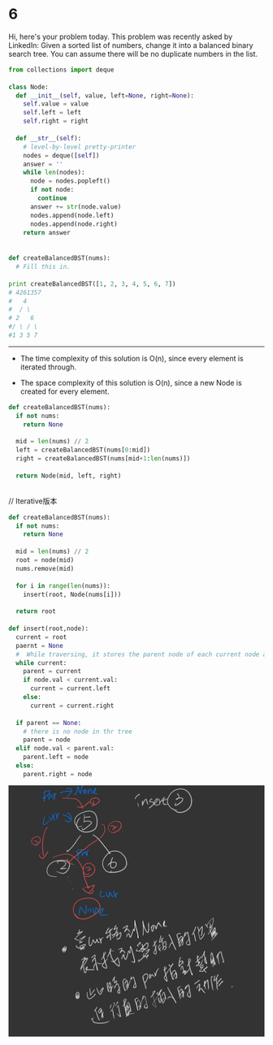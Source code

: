 # 6

Hi, here's your problem today. This problem was recently asked by LinkedIn:
Given a sorted list of numbers, change it into a balanced binary search tree. You can assume there will be no duplicate numbers in the list.



```python
from collections import deque

class Node:
  def __init__(self, value, left=None, right=None):
    self.value = value
    self.left = left
    self.right = right

  def __str__(self):
    # level-by-level pretty-printer
    nodes = deque([self])
    answer = ''
    while len(nodes):
      node = nodes.popleft()
      if not node:
        continue
      answer += str(node.value)
      nodes.append(node.left)
      nodes.append(node.right)
    return answer


def createBalancedBST(nums):
  # Fill this in.

print createBalancedBST([1, 2, 3, 4, 5, 6, 7])
# 4261357
#   4
#  / \
# 2   6
#/ \ / \
#1 3 5 7
```

------



- The time complexity of this solution is O(n), since every element is iterated through.

- The space complexity of this solution is O(n), since a new Node is created for every element.

```python
def createBalancedBST(nums):
  if not nums:
    return None
  
  mid = len(nums) // 2
  left = createBalancedBST(nums[0:mid])
  right = createBalancedBST(nums[mid+1:len(nums)])
  
  return Node(mid, left, right)
  
```



// Iterative版本

```python
def createBalancedBST(nums):
  if not nums:
    return None
  
  mid = len(nums) // 2
  root = node(mid)
  nums.remove(mid)
  
  for i in range(len(nums)):
    insert(root, Node(nums[i]))
    
  return root
    
def insert(root,node):
  current = root
  paernt = None
  #  While traversing, it stores the parent node of each current node and when the current node becomes empty or None,
  while current:
    parent = current
    if node.val < current.val:
      current = current.left
    else:
      current = current.right
      
  if parent == None:
    # there is no node in thr tree
    parent = node
  elif node.val < parent.val:
    parent.left = node
  else:
    parent.right = node
```

  <img src="../.gitbook/assets/285.jpg" style="zoom:50%;" />

